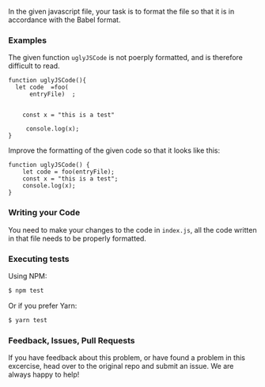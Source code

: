 In the given javascript file, your task is to format the file so that it is in accordance with
the Babel format.

### Examples

The given function `uglyJSCode` is not poerply formatted, and is therefore difficult to read.
```JS
function uglyJSCode(){
  let code  =foo(
      entryFile)  ;
    
    
    const x = "this is a test"

     console.log(x);
}
```
Improve the formatting of the given code so that it looks like this:

```JS
function uglyJSCode() {
    let code = foo(entryFile);
    const x = "this is a test";
    console.log(x);
}
```

### Writing your Code

You need to make your changes to the code in `index.js`, all the code written in that file needs to be 
properly formatted.

### Executing tests

Using NPM:
```bash
$ npm test
```

Or if you prefer Yarn:
```bash
$ yarn test
```

### Feedback, Issues, Pull Requests
If you have feedback about this problem, or have found a problem in this excercise, head over to the original repo
 and submit an issue. We are always happy to help!
